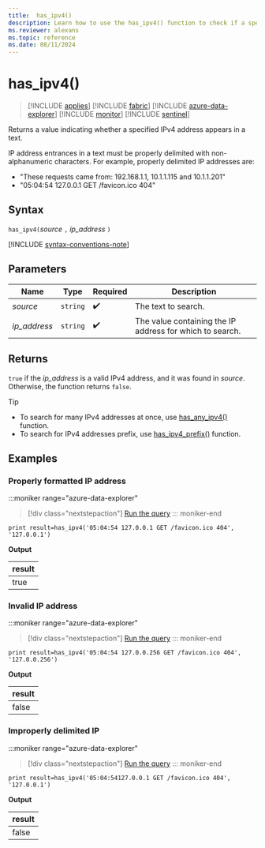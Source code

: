 ```yaml
---
title:  has_ipv4()
description: Learn how to use the has_ipv4() function to check if a specified IPv4 address appears in the text.
ms.reviewer: alexans
ms.topic: reference
ms.date: 08/11/2024
---
```

# has_ipv4()

> [!INCLUDE [applies](../includes/applies-to-version/applies.md)] [!INCLUDE [fabric](../includes/applies-to-version/fabric.md)] [!INCLUDE [azure-data-explorer](../includes/applies-to-version/azure-data-explorer.md)] [!INCLUDE [monitor](../includes/applies-to-version/monitor.md)] [!INCLUDE [sentinel](../includes/applies-to-version/sentinel.md)]

Returns a value indicating whether a specified IPv4 address appears in a text.

IP address entrances in a text must be properly delimited with non-alphanumeric characters. For example, properly delimited IP addresses are:

* "These requests came from: 192.168.1.1, 10.1.1.115 and 10.1.1.201"
* "05:04:54 127.0.0.1 GET /favicon.ico 404"

## Syntax

`has_ipv4(`*source* `,` *ip_address* `)`

[!INCLUDE [syntax-conventions-note](../includes/syntax-conventions-note.md)]

## Parameters

| Name | Type | Required | Description |
|--|--|--|--|
| *source* | `string` |  :heavy_check_mark: | The text to search.|
| *ip_address* | `string` |  :heavy_check_mark: | The value containing the IP address for which to search.|

## Returns

`true` if the *ip_address* is a valid IPv4 address, and it was found in *source*. Otherwise, the function returns `false`.

> [!TIP]
>
> * To search for many IPv4 addresses at once, use [has_any_ipv4()](has-any-ipv4-function.md) function.
> * To search for IPv4 addresses prefix, use [has_ipv4_prefix()](has-ipv4-prefix-function.md) function.

## Examples

### Properly formatted IP address

:::moniker range="azure-data-explorer"
> [!div class="nextstepaction"]
> <a href="https://dataexplorer.azure.com/clusters/help/databases/Samples?query=H4sIAAAAAAAAAysoyswrUShKLS7NKbHNSCyOzywoM9FQNzC1MjCxMjVRMDQy1zMAQkMFd9cQBf20xLLM5Pw8PSChYGJgoq6joA5Xoa4JAIl8hqBNAAAA" target="_blank">Run the query</a>
::: moniker-end

```kusto
print result=has_ipv4('05:04:54 127.0.0.1 GET /favicon.ico 404', '127.0.0.1')
```

**Output**

|result|
|--|
|true|

### Invalid IP address

:::moniker range="azure-data-explorer"
> [!div class="nextstepaction"]
> <a href="https://dataexplorer.azure.com/clusters/help/databases/Samples?query=H4sIAAAAAAAAAysoyswrUShKLS7NKbHNSCyOzywoM9FQNzC1MjCxMjVRMDQy1zMAQiNTMwV31xAF/bTEsszk/Dw9IKFgYmCirqOgjqRGXRMAk108LFEAAAA=" target="_blank">Run the query</a>
::: moniker-end

```kusto
print result=has_ipv4('05:04:54 127.0.0.256 GET /favicon.ico 404', '127.0.0.256')
```

**Output**

|result|
|--|
|false|

### Improperly delimited IP

:::moniker range="azure-data-explorer"
> [!div class="nextstepaction"]
> <a href="https://dataexplorer.azure.com/clusters/help/databases/Samples?query=H4sIAAAAAAAAAysoyswrUShKLS7NKbHNSCyOzywoM9FQNzC1MjCxMjUxNDLXMwBCQwV31xAF/bTEsszk/Dw9IKFgYmCirqOgDlehrgkAPqxiHkwAAAA=" target="_blank">Run the query</a>
::: moniker-end

```kusto
print result=has_ipv4('05:04:54127.0.0.1 GET /favicon.ico 404', '127.0.0.1')
```

**Output**

|result|
|--|
|false|
